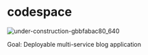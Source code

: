 # codespace
![under-construction-gbbfabac80_640](https://user-images.githubusercontent.com/51340286/218565704-32efddd1-a465-4bc0-9261-b4383e0dd8e0.png)

Goal: Deployable multi-service blog application
